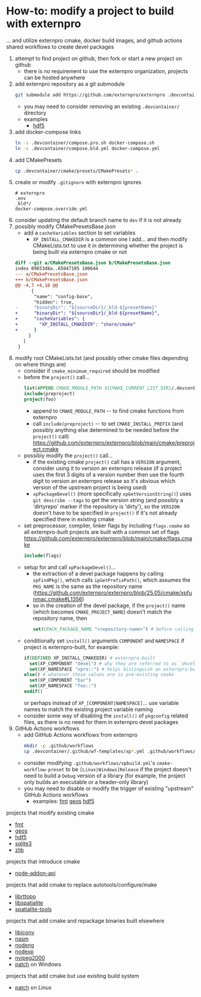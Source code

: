 # How-to: modify a project to build with externpro

... and utilize externpro cmake, docker build images, and github actions shared workflows to create devel packages

1. attempt to find project on github, then fork or start a new project on github
   * there is no requirement to use the externpro organization, projects can be hosted anywhere
1. add externpro repository as a git submodule
   ```bash
   git submodule add https://github.com/externpro/externpro .devcontainer
   ```
   * you may need to consider removing an existing `.devcontainer/` directory
   * examples
      * [hdf5](https://github.com/externpro/externpro/blob/main/cmake/README.md#hdf5)
1. add docker-compose links
   ```bash
   ln -s .devcontainer/compose.pro.sh docker-compose.sh
   ln -s .devcontainer/compose.bld.yml docker-compose.yml
   ```
1. add CMakePresets
   ```bash
   cp .devcontainer/cmake/presets/CMakePresets* .
   ```
1. create or modify `.gitignore` with externpro ignores
   ```
   # externpro
   .env
   _bld*/
   docker-compose.override.yml
   ```
1. consider updating the default branch name to `dev` if it is not already
1. possibly modify CMakePresetsBase.json
   * add a `cacheVariables` section to set variables
     * `XP_INSTALL_CMAKEDIR` is a common one I add... and then modify CMakeLists.txt to use it in determining whether the project is being built via externpro cmake or not
   ```diff
   diff --git a/CMakePresetsBase.json b/CMakePresetsBase.json
   index 09653d8a..65047105 100644
   --- a/CMakePresetsBase.json
   +++ b/CMakePresetsBase.json
   @@ -4,7 +4,10 @@
         {
          "name": "config-base",
          "hidden": true,
   -      "binaryDir": "${sourceDir}/_bld-${presetName}"
   +      "binaryDir": "${sourceDir}/_bld-${presetName}",
   +      "cacheVariables": {
   +        "XP_INSTALL_CMAKEDIR": "share/cmake"
   +      }
        }
      ]
    }
   ```
1. modify root CMakeLists.txt (and possibly other cmake files depending on where things are)
   * consider if `cmake_minimum_required` should be modified
   * before the `project()` call...
     ```cmake
     list(APPEND CMAKE_MODULE_PATH ${CMAKE_CURRENT_LIST_DIR}/.devcontainer/cmake)
     include(preproject)
     project(foo)
     ```
     * append to `CMAKE_MODULE_PATH` -- to find cmake functions from externpro
     * call `include(preproject)` -- to set `CMAKE_INSTALL_PREFIX` (and possibly anything else determined to be needed before the `project()` call) https://github.com/externpro/externpro/blob/main/cmake/preproject.cmake
   * possibly modify the `project()` call...
     * if the existing cmake `project()` call has a `VERSION` argument, consider using it to version an externpro release (if a project uses the first 3 digits of a version number then use the fourth digit to version an externpro release so it's obvious which version of the upstream project is being used)
     * `xpPackageDevel()` (more specifically `xpGetVersionString()`) uses `git describe --tags` to get the version string (and possibly a 'dirtyrepo' marker if the repository is 'dirty'), so the `VERSION` doesn't have to be specified in `project()` if it's not already specified there in existing cmake
   * set preprocessor, compiler, linker flags by including `flags.cmake` so all externpro-built projects are built with a common set of flags https://github.com/externpro/externpro/blob/main/cmake/flags.cmake
     ```cmake
     include(flags)
     ```
   * setup for and call `xpPackageDevel()`...
     * the extraction of a devel package happens by calling `xpFindPkg()`, which calls `ipGetPrefixPath()`, which assumes the `PKG_NAME` is the same as the repository name (https://github.com/externpro/externpro/blob/25.05/cmake/xpfunmac.cmake#L1356)
     * so in the creation of the devel package, if the `project()` name (which becomes `CMAKE_PROJECT_NAME`) doesn't match the repository name, then
       ```cmake
       set(CPACK_PACKAGE_NAME "<repository-name>") # before calling `xpPackageDevel()`
       ```
   * conditionally set `install()` arguments `COMPONENT` and `NAMESPACE` if project is externpro-built, for example:
     ```cmake
     if(DEFINED XP_INSTALL_CMAKEDIR) # externpro-built
       set(XP_COMPONENT "devel") # why they are referred to as `devel` packages
       set(XP_NAMESPACE "xpro::") # helps distinguish an externpro-built package from a non-externpro-built package
     else() # whatever these values are in pre-existing cmake
       set(XP_COMPONENT "bar")
       set(XP_NAMESPACE "foo::")
     endif()
     ```
     or perhaps instead of `XP_[COMPONENT|NAMESPACE]`... use variable names to match the existing project variable naming
   * consider some way of disabling the `install()` of `pkgconfig` related files, as there is no need for them in externpro devel packages
1. GitHub Actions workflows
   * add GitHub Actions workflows from externpro
      ```bash
      mkdir -p .github/workflows
      cp .devcontainer/.github/wf-templates/xp*.yml .github/workflows/
      ```
   * consider modifying `.github/workflows/xpbuild.yml`'s `cmake-workflow-preset` to be `[Linux|Windows]Release` if the project doesn't need to build a `Debug` version of a library (for example, the project only builds an executable or a header-only library)
   * you may need to disable or modify the trigger of existing "upstream" GitHub Actions workflows
      * examples:
        [fmt](https://github.com/externpro/externpro/blob/main/cmake/README.md#fmt)
        [geos](https://github.com/externpro/externpro/blob/main/cmake/README.md#geos)
        [hdf5](https://github.com/externpro/externpro/blob/main/cmake/README.md#hdf5)

projects that modify existing cmake
* [fmt](https://github.com/externpro/externpro/blob/main/cmake/README.md#fmt)
* [geos](https://github.com/externpro/externpro/blob/main/cmake/README.md#geos)
* [hdf5](https://github.com/externpro/externpro/blob/main/cmake/README.md#hdf5)
* [sqlite3](https://github.com/externpro/externpro/blob/main/cmake/README.md#sqlite3)
* [zlib](https://github.com/externpro/externpro/blob/main/cmake/README.md#zlib)

projects that introduce cmake
* [node-addon-api](https://github.com/externpro/externpro/blob/main/cmake/README.md#node-addon-api)

projects that add cmake to replace autotools/configure/make
* [librttopo](https://github.com/externpro/externpro/blob/main/cmake/README.md#librttopo)
* [libspatialite](https://github.com/externpro/externpro/blob/main/cmake/README.md#libspatialite)
* [spatialite-tools](https://github.com/externpro/externpro/blob/main/cmake/README.md#spatialite-tools)

projects that add cmake and repackage binaries built elsewhere
* [libiconv](https://github.com/externpro/externpro/blob/main/cmake/README.md#libiconv)
* [nasm](https://github.com/externpro/externpro/blob/main/cmake/README.md#nasm)
* [nodeng](https://github.com/externpro/externpro/blob/main/cmake/README.md#nodeng)
* [nodexp](https://github.com/externpro/externpro/blob/main/cmake/README.md#nodexp)
* [nvjpeg2000](https://github.com/externpro/externpro/blob/main/cmake/README.md#nvjpeg2000)
* [patch](https://github.com/externpro/externpro/blob/main/cmake/README.md#patch) on Windows

projects that add cmake but use existing build system
* [patch](https://github.com/externpro/externpro/blob/main/cmake/README.md#patch) on Linux
